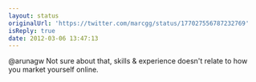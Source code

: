 ```yaml
---
layout: status
originalUrl: 'https://twitter.com/marcgg/status/177027556787232769'
isReply: true
date: 2012-03-06 13:47:13
---
```


@arunagw Not sure about that, skills & experience doesn't relate to how you market yourself online.
